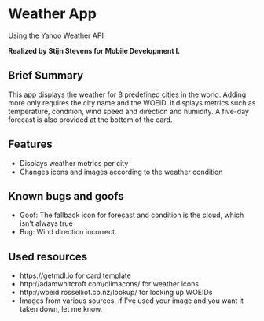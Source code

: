 <h1>Weather App</h1>
<p>Using the Yahoo Weather API<p>
<strong>Realized by Stijn Stevens for Mobile Development I.</strong>
<h2>Brief Summary</h2>
<p>This app displays the weather for 8 predefined cities in the world. Adding more only requires the city name and the WOEID.
It displays metrics such as temperature, condition, wind speed and direction and humidity. A five-day forecast is also provided at the bottom of the card.</p>

<h2>Features</h2>
<ul>
  <li>Displays weather metrics per city</li>
  <li>Changes icons and images according to the weather condition</li>
</ul>

<h2>Known bugs and goofs</h2>
<ul>
  <li>Goof: The fallback icon for forecast and condition is the cloud, which isn't always true</li>
  <li>Bug: Wind direction incorrect</li>
</ul>

<h2>Used resources</h2>
<ul>
  <li>https://getmdl.io for card template</li>
  <li>http://adamwhitcroft.com/climacons/ for weather icons</li>
  <li>http://woeid.rosselliot.co.nz/lookup/ for looking up WOEIDs</li>
  <li>Images from various sources, if I've used your image and you want it taken down, let me know.</li>
</ul>
